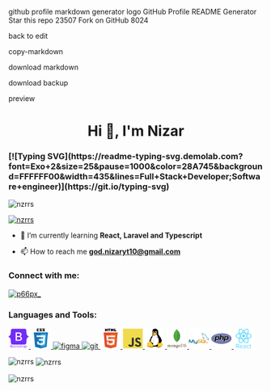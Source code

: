 github profile markdown generator logo
GitHub Profile README Generator
Star this repo
23507
Fork on GitHub
8024

back to edit

copy-markdown

download markdown

download backup

preview
<h1 align="center">Hi 👋, I'm Nizar</h1>
<h3>[![Typing SVG](https://readme-typing-svg.demolab.com?font=Exo+2&size=25&pause=1000&color=28A745&background=FFFFFF00&width=435&lines=Full+Stack+Developer;Software+engineer)](https://git.io/typing-svg)</h3>

<p align="left"> <img src="https://komarev.com/ghpvc/?username=nzrrs&label=Profile%20views&color=0e75b6&style=flat" alt="nzrrs" /> </p>

<p align="left"> <a href="https://github.com/ryo-ma/github-profile-trophy"><img src="https://github-profile-trophy.vercel.app/?username=nzrrs" alt="nzrrs" /></a> </p>

- 🌱 I’m currently learning **React, Laravel and Typescript**

- 📫 How to reach me **god.nizaryt10@gmail.com**

<h3 align="left">Connect with me:</h3>
<p align="left">
<a href="https://instagram.com/p66px_" target="blank"><img align="center" src="https://raw.githubusercontent.com/rahuldkjain/github-profile-readme-generator/master/src/images/icons/Social/instagram.svg" alt="p66px_" height="30" width="40" /></a>
</p>

<h3 align="left">Languages and Tools:</h3>
<p align="left"> <a href="https://getbootstrap.com" target="_blank" rel="noreferrer"> <img src="https://raw.githubusercontent.com/devicons/devicon/master/icons/bootstrap/bootstrap-plain-wordmark.svg" alt="bootstrap" width="40" height="40"/> </a> <a href="https://www.w3schools.com/css/" target="_blank" rel="noreferrer"> <img src="https://raw.githubusercontent.com/devicons/devicon/master/icons/css3/css3-original-wordmark.svg" alt="css3" width="40" height="40"/> </a> <a href="https://www.figma.com/" target="_blank" rel="noreferrer"> <img src="https://www.vectorlogo.zone/logos/figma/figma-icon.svg" alt="figma" width="40" height="40"/> </a> <a href="https://git-scm.com/" target="_blank" rel="noreferrer"> <img src="https://www.vectorlogo.zone/logos/git-scm/git-scm-icon.svg" alt="git" width="40" height="40"/> </a> <a href="https://www.w3.org/html/" target="_blank" rel="noreferrer"> <img src="https://raw.githubusercontent.com/devicons/devicon/master/icons/html5/html5-original-wordmark.svg" alt="html5" width="40" height="40"/> </a> <a href="https://developer.mozilla.org/en-US/docs/Web/JavaScript" target="_blank" rel="noreferrer"> <img src="https://raw.githubusercontent.com/devicons/devicon/master/icons/javascript/javascript-original.svg" alt="javascript" width="40" height="40"/> </a> <a href="https://www.linux.org/" target="_blank" rel="noreferrer"> <img src="https://raw.githubusercontent.com/devicons/devicon/master/icons/linux/linux-original.svg" alt="linux" width="40" height="40"/> </a> <a href="https://www.mongodb.com/" target="_blank" rel="noreferrer"> <img src="https://raw.githubusercontent.com/devicons/devicon/master/icons/mongodb/mongodb-original-wordmark.svg" alt="mongodb" width="40" height="40"/> </a> <a href="https://www.mysql.com/" target="_blank" rel="noreferrer"> <img src="https://raw.githubusercontent.com/devicons/devicon/master/icons/mysql/mysql-original-wordmark.svg" alt="mysql" width="40" height="40"/> </a> <a href="https://www.php.net" target="_blank" rel="noreferrer"> <img src="https://raw.githubusercontent.com/devicons/devicon/master/icons/php/php-original.svg" alt="php" width="40" height="40"/> </a> <a href="https://reactjs.org/" target="_blank" rel="noreferrer"> <img src="https://raw.githubusercontent.com/devicons/devicon/master/icons/react/react-original-wordmark.svg" alt="react" width="40" height="40"/> </a> </p>

<p><img align="left" src="https://github-readme-stats.vercel.app/api/top-langs?username=nzrrs&show_icons=true&locale=en&layout=compact" alt="nzrrs" /></p>

<p>&nbsp;<img align="center" src="https://github-readme-stats.vercel.app/api?username=nzrrs&show_icons=true&locale=en" alt="nzrrs" /></p>

<p><img align="center" src="https://github-readme-streak-stats.herokuapp.com/?user=nzrrs&" alt="nzrrs" /></p>


